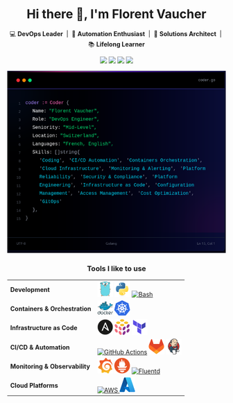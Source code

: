 <h1 align="center">Hi there 👋, I'm Florent Vaucher</h1>
<p align="center">
  💻 <strong>DevOps Leader</strong> &nbsp;|&nbsp;
  🤖 <strong>Automation Enthusiast</strong> &nbsp;|&nbsp;
  🌟 <strong>Solutions Architect</strong> &nbsp;|&nbsp;
  📚 <strong>Lifelong Learner</strong>
</p>


<p align="center">
  <a href="https://www.florentvaucher.dev/"><img src="https://img.shields.io/badge/Website-florentvaucher.dev-0a0a0a?style=flat&logo=about-dot-me&logoColor=white" /></a>
  <a href="https://github.com/Artachtron"><img src="https://img.shields.io/badge/GitHub-@Artachtron-181717?style=flat&logo=github&logoColor=white" /></a>
  <a href="https://www.linkedin.com/in/florentvaucher/"><img src="https://img.shields.io/badge/LinkedIn-@florentvaucher-0A66C2?style=flat&logo=linkedin&logoColor=white" /></a>
  <a href="https://gitlab.com/Nogatra"><img src="https://img.shields.io/badge/GitLab-@Nogatra-FC6D26?style=flat&logo=gitlab&logoColor=white" /></a>
</p>

<p align="center">
  <img src="./coder_profile.png" alt="My coder profile"/>
</p>

<h3 align="center">Tools I like to use</h3>
<table align="center">
   <tr>
    <td><strong>Development</strong></td>
    <td>
      <a href="https://golang.org/" target="_blank" rel="noreferrer"><img src="https://raw.githubusercontent.com/devicons/devicon/master/icons/go/go-original.svg" width="36" title="Go"/></a>
      <a href="https://www.python.org" target="_blank" rel="noreferrer"><img src="https://raw.githubusercontent.com/devicons/devicon/master/icons/python/python-original.svg" width="36" title="Python"/></a>
      <a href="https://www.gnu.org/software/bash/" target="_blank" rel="noreferrer"><img src="https://cdn.jsdelivr.net/gh/devicons/devicon@latest/icons/bash/bash-original.svg" width="36" title="Bash"/></a>
    </td>
  </tr>
  <tr>
    <td><strong>Containers & Orchestration</strong></td>
    <td>
      <a href="https://www.docker.com/" target="_blank" rel="noreferrer"><img src="https://raw.githubusercontent.com/devicons/devicon/master/icons/docker/docker-original-wordmark.svg" width="36" title="Docker"/></a>
      <a href="https://kubernetes.io/" target="_blank" rel="noreferrer"><img src="https://raw.githubusercontent.com/devicons/devicon/master/icons/kubernetes/kubernetes-plain.svg" width="36" title="Kubernetes"/></a>
    </td>
  </tr>
  <tr>
    <td><strong>Infrastructure as Code</strong></td>
    <td>
      <a href="https://www.ansible.com/" target="_blank" rel="noreferrer"><img src="https://raw.githubusercontent.com/devicons/devicon/master/icons/ansible/ansible-original.svg" width="36" title="Ansible"/></a>
      <a href="https://pulumi.com/" target="_blank" rel="noreferrer"><img src="https://raw.githubusercontent.com/devicons/devicon/master/icons/pulumi/pulumi-original.svg" width="36" title="Pulumi"/></a>
      <a href="https://www.terraform.io/" target="_blank" rel="noreferrer"><img src="https://raw.githubusercontent.com/devicons/devicon/master/icons/terraform/terraform-original.svg" width="36" title="Terraform"/></a>
    </td>
  </tr>
  <tr>
    <td><strong>CI/CD & Automation</strong></td>
    <td>          
      <a href="https://github.com/features/actions" target="_blank" rel="noreferrer"><img src="https://cdn.jsdelivr.net/gh/devicons/devicon@latest/icons/githubactions/githubactions-original.svg" width="36" title="GitHub Actions"/></a>
      <a href="https://about.gitlab.com/" target="_blank" rel="noreferrer"><img src="https://raw.githubusercontent.com/devicons/devicon/master/icons/gitlab/gitlab-original.svg" width="36" title="GitLab CI"/></a>
      <a href="https://jenkins.io/" target="_blank" rel="noreferrer"><img src="https://raw.githubusercontent.com/devicons/devicon/master/icons/jenkins/jenkins-original.svg" width="36" title="Jenkins"/></a>
    </td>
  </tr>
  <tr>
    <td><strong>Monitoring & Observability</strong></td>
    <td>
      <a href="https://grafana.com/" target="_blank" rel="noreferrer"><img src="https://raw.githubusercontent.com/devicons/devicon/master/icons/grafana/grafana-original.svg" width="36" title="Grafana"/></a>
      <a href="https://prometheus.io/" target="_blank" rel="noreferrer"><img src="https://raw.githubusercontent.com/devicons/devicon/master/icons/prometheus/prometheus-original.svg" width="36" title="Prometheus"/></a>
      <a href="https://www.fluentd.org/" target="_blank" rel="noreferrer">
        <img src="https://docs.fluentd.org/~gitbook/image?url=https%3A%2F%2F1982584918-files.gitbook.io%2F%7E%2Ffiles%2Fv0%2Fb%2Fgitbook-legacy-files%2Fo%2Fassets%252F-LR7OsqPORtP86IQxs6E%252F-LkRmVyw0vEoFO0R2Z5g%252F-LkRmp4WbQZuDY3u9V4S%252FFluentd_icon.png%3Fgeneration%3D1563851183854365%26alt%3Dmedia&width=300&dpr=1&quality=100&sign=b531ce8&sv=2" width="36" title="Fluentd"/>
      </a>
    </td>
  </tr>
 <tr>
  <td><strong>Cloud Platforms</strong></td>
  <td>
    <a href="https://aws.amazon.com/" target="_blank" rel="noreferrer">
      <img src="https://cdn.jsdelivr.net/gh/devicons/devicon@latest/icons/amazonwebservices/amazonwebservices-original-wordmark.svg" width="36" title="AWS"/>
    </a>
    <a href="https://azure.microsoft.com/" target="_blank" rel="noreferrer">
      <img src="https://raw.githubusercontent.com/devicons/devicon/master/icons/azure/azure-original.svg" width="36" title="Azure"/>
    </a>
  </td>
</tr>
</table>
